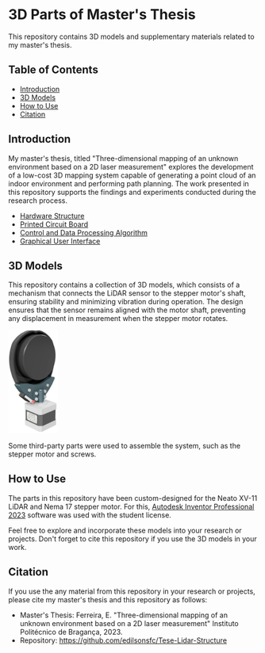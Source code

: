 # 3D Parts of Master's Thesis
This repository contains 3D models and supplementary materials related to my master's thesis.

## Table of Contents
- [Introduction](#introduction)
- [3D Models](#3d-models)
- [How to Use](#how-to-use)
- [Citation](#citation)

## Introduction
My master's thesis, titled "Three-dimensional mapping of an unknown environment based on a 2D laser measurement" explores the development of a low-cost 3D mapping system capable of generating a point cloud of an indoor environment and performing path planning. The work presented in this repository supports the findings and experiments conducted during the research process.
- [Hardware Structure](https://github.com/edilsonsfc/Tese-Lidar-Structure)
- [Printed Circuit Board](https://github.com/edilsonsfc/Tese-Lidar-PCB)
- [Control and Data Processing Algorithm](https://github.com/edilsonsfc/Tese-Lidar-Code)
- [Graphical User Interface](https://github.com/edilsonsfc/Tese-Lidar-GUI)

## 3D Models
This repository contains a collection of 3D models, which consists of a mechanism that connects the LiDAR sensor to the stepper motor's shaft, ensuring stability and minimizing vibration during operation. The design ensures that the sensor remains aligned with the motor shaft, preventing any displacement in measurement when the stepper motor rotates.

<img src="Contornos/PlataformaLidarRayTracing1.png" alt="LiDAR Platform" width="100px">

Some third-party parts were used to assemble the system, such as the stepper motor and screws.

## How to Use
The parts in this repository have been custom-designed for the Neato XV-11 LiDAR and Nema 17 stepper motor. For this, [Autodesk Inventor Professional 2023](https://www.autodesk.com/products/inventor/overview) software was used with the student license.

Feel free to explore and incorporate these models into your research or projects. Don't forget to cite this repository if you use the 3D models in your work.

## Citation
If you use the any material from this repository in your research or projects, please cite my master's thesis and this repository as follows:

- Master's Thesis: Ferreira, E. "Three-dimensional mapping of an unknown environment based on a 2D laser measurement" Instituto Politécnico de Bragança, 2023.
- Repository: https://github.com/edilsonsfc/Tese-Lidar-Structure
